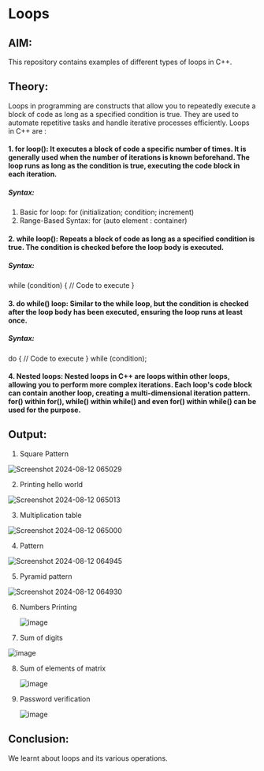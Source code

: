 # Loops
## AIM: 
This repository contains examples of different types of loops in C++. 
## Theory: 
Loops in programming are constructs that allow you to repeatedly execute a block of code as long as a specified condition is true. They are used to automate repetitive tasks and handle iterative processes efficiently. 
Loops in C++ are :
#### 1. for loop(): It executes a block of code a specific number of times. It is generally used when the number of iterations is known beforehand. The loop runs as long as the condition is true, executing the code block in each iteration.
   ##### Syntax:
   1. Basic for loop: for (initialization; condition; increment)
   2. Range-Based Syntax: for (auto element : container)
#### 2. while loop(): Repeats a block of code as long as a specified condition is true. The condition is checked before the loop body is executed.
  ##### Syntax:
  while (condition) { // Code to execute }
#### 3. do while() loop: Similar to the while loop, but the condition is checked after the loop body has been executed, ensuring the loop runs at least once.
 ##### Syntax:
  do {
    // Code to execute
} while (condition);
#### 4. Nested loops: Nested loops in C++ are loops within other loops, allowing you to perform more complex iterations. Each loop's code block can contain another loop, creating a multi-dimensional iteration pattern. for() within for(), while() within while() and even for() within while() can be used for the purpose. 

## Output:
1.  Square Pattern

   
  ![Screenshot 2024-08-12 065029](https://github.com/user-attachments/assets/c62ff213-a70f-4c66-988e-6ebf0dde0d13)

2. Printing hello world

![Screenshot 2024-08-12 065013](https://github.com/user-attachments/assets/3a968c64-099e-4e02-9ea1-3c8568b694f7)

3. Multiplication table

   
![Screenshot 2024-08-12 065000](https://github.com/user-attachments/assets/e1cac28a-5fc2-42ee-a365-6654c5647bf8)

4. Pattern 


![Screenshot 2024-08-12 064945](https://github.com/user-attachments/assets/a3065572-27df-4f5f-aac1-c4c1d8c0a55a)

5. Pyramid pattern 


![Screenshot 2024-08-12 064930](https://github.com/user-attachments/assets/a1fa2482-d83e-4c21-ab57-93ffd36a9bc8)

6. Numbers Printing

   ![image](https://github.com/user-attachments/assets/273f8386-c4a9-4930-8f7a-d4a2528c6b6c)

7. Sum of digits 

![image](https://github.com/user-attachments/assets/41516f68-0b40-4c16-9f43-c4e0b9bae6f6)

8. Sum of elements of matrix

   ![image](https://github.com/user-attachments/assets/6ff1a272-8385-4dc1-a65e-9bd4ea087dae)

9. Password verification

    ![image](https://github.com/user-attachments/assets/9be8603e-d026-4e61-8cdd-58684293d4b0)




## Conclusion: 
  We learnt about loops and its various operations.

 

   

